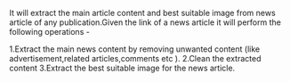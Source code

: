 It will extract the main article content and best suitable image from news article of any publication.Given the link of a news article it will perform the following operations -

1.Extract the main news content by removing unwanted content (like advertisement,related articles,comments etc ).
2.Clean the extracted content
3.Extract the best suitable image for the news article.
